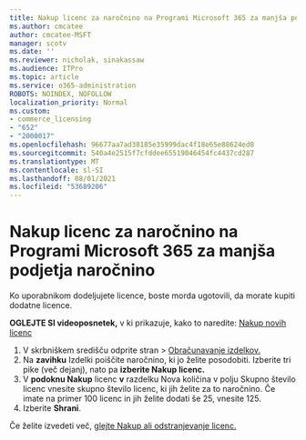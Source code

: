 ```yaml
---
title: Nakup licenc za naročnino na Programi Microsoft 365 za manjša podjetja naročnino
ms.author: cmcatee
author: cmcatee-MSFT
manager: scotv
ms.date: ''
ms.reviewer: nicholak, sinakassaw
ms.audience: ITPro
ms.topic: article
ms.service: o365-administration
ROBOTS: NOINDEX, NOFOLLOW
localization_priority: Normal
ms.custom:
- commerce_licensing
- "652"
- "2000017"
ms.openlocfilehash: 96677aa7ad38185e35999dac4f18e65e88624ed8
ms.sourcegitcommit: 540a4e2515f7cfddee65519046454fc4437cd287
ms.translationtype: MT
ms.contentlocale: sl-SI
ms.lasthandoff: 08/01/2021
ms.locfileid: "53689206"
---
```

# <a name="how-to-buy-licenses-for-your-microsoft-365-apps-for-business-subscription"></a>Nakup licenc za naročnino na Programi Microsoft 365 za manjša podjetja naročnino

Ko uporabnikom dodeljujete licence, boste morda ugotovili, da morate kupiti dodatne licence.

**OGLEJTE SI videoposnetek,** v ki prikazuje, kako to naredite: [Nakup novih licenc](https://go.microsoft.com/fwlink/p/?linkid=2154857)
  
1. V skrbniškem središču odprite stran  >  [Obračunavanje izdelkov.](https://go.microsoft.com/fwlink/p/?linkid=842054)
2. Na **zavihku** Izdelki poiščite naročnino, ki jo želite posodobiti. Izberite tri pike (več dejanj), nato pa **izberite Nakup licenc.**
3. V **podoknu Nakup** licenc **v** razdelku  Nova količina v polju Skupno število licenc vnesite skupno število licenc, ki jih želite za to naročnino. Če imate na primer 100 licenc in jih želite dodati še 25, vnesite 125.
4. Izberite **Shrani**.

Če želite izvedeti več, [glejte Nakup ali odstranjevanje licenc.](/microsoft-365/commerce/licenses/buy-licenses)